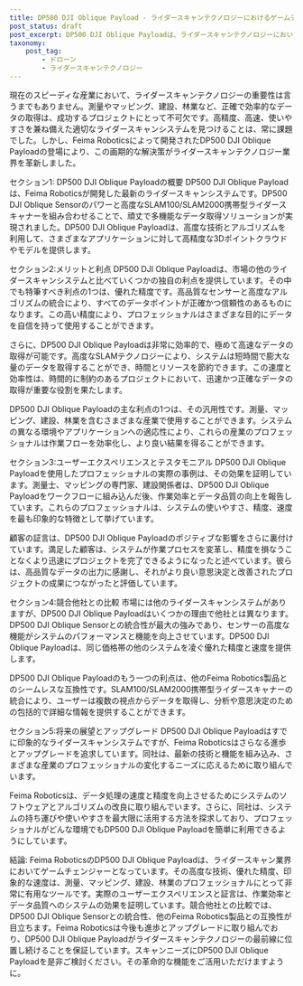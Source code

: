 ```yaml
---
title: DP500 DJI Oblique Payload - ライダースキャンテクノロジーにおけるゲームチェンジャー
post_status: draft
post_excerpt: DP500 DJI Oblique Payloadは、ライダースキャンテクノロジーにおいて画期的な製品です。
taxonomy:
    post_tag:
        - ドローン
        - ライダースキャンテクノロジー
---
```


現在のスピーディな産業において、ライダースキャンテクノロジーの重要性は言うまでもありません。測量やマッピング、建設、林業など、正確で効率的なデータの取得は、成功するプロジェクトにとって不可欠です。高精度、高速、使いやすさを兼ね備えた適切なライダースキャンシステムを見つけることは、常に課題でした。しかし、Feima Roboticsによって開発されたDP500 DJI Oblique Payloadの登場により、この画期的な解決策がライダースキャンテクノロジー業界を革新しました。

セクション1: DP500 DJI Oblique Payloadの概要
DP500 DJI Oblique Payloadは、Feima Roboticsが開発した最新のライダースキャンシステムです。DP500 DJI Oblique Sensorのパワーと高度なSLAM100/SLAM2000携帯型ライダースキャナーを組み合わせることで、頑丈で多機能なデータ取得ソリューションが実現されました。DP500 DJI Oblique Payloadは、高度な技術とアルゴリズムを利用して、さまざまなアプリケーションに対して高精度な3Dポイントクラウドやモデルを提供します。

セクション2:メリットと利点
DP500 DJI Oblique Payloadは、市場の他のライダースキャンシステムと比べていくつかの独自の利点を提供しています。その中でも特筆すべき利点の1つは、優れた精度です。高品質なセンサーと高度なアルゴリズムの統合により、すべてのデータポイントが正確かつ信頼性のあるものになります。この高い精度により、プロフェッショナルはさまざまな目的にデータを自信を持って使用することができます。

さらに、DP500 DJI Oblique Payloadは非常に効率的で、極めて高速なデータの取得が可能です。高度なSLAMテクノロジーにより、システムは短時間で膨大な量のデータを取得することができ、時間とリソースを節約できます。この速度と効率性は、時間的に制約のあるプロジェクトにおいて、迅速かつ正確なデータの取得が重要な役割を果たします。

DP500 DJI Oblique Payloadの主な利点の1つは、その汎用性です。測量、マッピング、建設、林業を含むさまざまな産業で使用することができます。システムの異なる環境やアプリケーションへの適応性により、これらの産業のプロフェッショナルは作業フローを効率化し、より良い結果を得ることができます。

セクション3:ユーザーエクスペリエンスとテスタモニアル
DP500 DJI Oblique Payloadを使用したプロフェッショナルの実際の事例は、その効果を証明しています。測量士、マッピングの専門家、建設関係者は、DP500 DJI Oblique Payloadをワークフローに組み込んだ後、作業効率とデータ品質の向上を報告しています。これらのプロフェッショナルは、システムの使いやすさ、精度、速度を最も印象的な特徴として挙げています。

顧客の証言は、DP500 DJI Oblique Payloadのポジティブな影響をさらに裏付けています。満足した顧客は、システムが作業プロセスを変革し、精度を損なうことなくより迅速にプロジェクトを完了できるようになったと述べています。彼らは、高品質なデータの出力に感謝し、それがより良い意思決定と改善されたプロジェクトの成果につながったと評価しています。

セクション4:競合他社との比較
市場には他のライダースキャンシステムがありますが、DP500 DJI Oblique Payloadはいくつかの理由で他社とは異なります。DP500 DJI Oblique Sensorとの統合性が最大の強みであり、センサーの高度な機能がシステムのパフォーマンスと機能を向上させています。DP500 DJI Oblique Payloadは、同じ価格帯の他のシステムを凌ぐ優れた精度と速度を提供します。

DP500 DJI Oblique Payloadのもう一つの利点は、他のFeima Robotics製品とのシームレスな互換性です。SLAM100/SLAM2000携帯型ライダースキャナーの統合により、ユーザーは複数の視点からデータを取得し、分析や意思決定のための包括的で詳細な情報を提供することができます。

セクション5:将来の展望とアップグレード
DP500 DJI Oblique Payloadはすでに印象的なライダースキャンシステムですが、Feima Roboticsはさらなる進歩とアップグレードを追求しています。同社は、最新の技術と機能を組み込み、さまざまな産業のプロフェッショナルの変化するニーズに応えるために取り組んでいます。

Feima Roboticsは、データ処理の速度と精度を向上させるためにシステムのソフトウェアとアルゴリズムの改良に取り組んでいます。さらに、同社は、システムの持ち運びや使いやすさを最大限に活用する方法を探求しており、プロフェッショナルがどんな環境でもDP500 DJI Oblique Payloadを簡単に利用できるようにしています。

結論:
Feima RoboticsのDP500 DJI Oblique Payloadは、ライダースキャン業界においてゲームチェンジャーとなっています。その高度な技術、優れた精度、印象的な速度は、測量、マッピング、建設、林業のプロフェッショナルにとって非常に有用なツールです。実際のユーザーエクスペリエンスと証言は、作業効率とデータ品質へのシステムの効果を証明しています。競合他社との比較では、DP500 DJI Oblique Sensorとの統合性、他のFeima Robotics製品との互換性が目立ちます。Feima Roboticsは今後も進歩とアップグレードに取り組んでおり、DP500 DJI Oblique Payloadがライダースキャンテクノロジーの最前線に位置し続けることを保証しています。スキャンニーズにDP500 DJI Oblique Payloadを是非ご検討ください。その革命的な機能をご活用いただけますように。